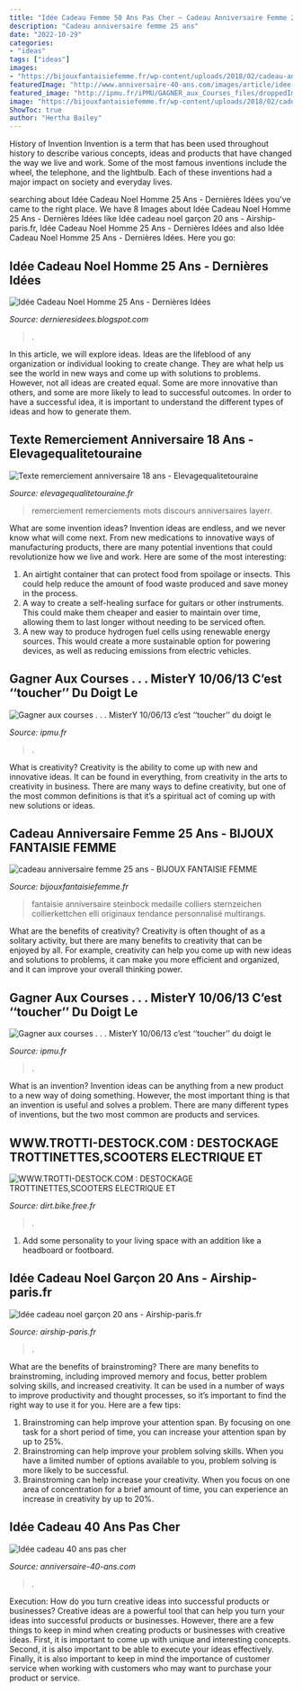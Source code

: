```yaml
---
title: "Idée Cadeau Femme 50 Ans Pas Cher ~ Cadeau Anniversaire Femme 25 Ans"
description: "Cadeau anniversaire femme 25 ans"
date: "2022-10-29"
categories:
- "ideas"
tags: ["ideas"]
images:
- "https://bijouxfantaisiefemme.fr/wp-content/uploads/2018/02/cadeau-anniversaire-femme-25-ans-2-340x340.jpeg"
featuredImage: "http://www.anniversaire-40-ans.com/images/article/idee-cadeau-40-ans-pas-cher.jpg"
featured_image: "http://ipmu.fr/iPMU/GAGNER_aux_Courses_files/droppedImage_3.jpg"
image: "https://bijouxfantaisiefemme.fr/wp-content/uploads/2018/02/cadeau-anniversaire-femme-25-ans-2-340x340.jpeg"
ShowToc: true
author: "Hertha Bailey"
---
```



History of Invention
Invention is a term that has been used throughout history to describe various concepts, ideas and products that have changed the way we live and work. Some of the most famous inventions include the wheel, the telephone, and the lightbulb. Each of these inventions had a major impact on society and everyday lives.

	

		
searching about Idée Cadeau Noel Homme 25 Ans - Dernières Idées you've came to the right place. We have 8 Images about Idée Cadeau Noel Homme 25 Ans - Dernières Idées like Idée cadeau noel garçon 20 ans - Airship-paris.fr, Idée Cadeau Noel Homme 25 Ans - Dernières Idées and also Idée Cadeau Noel Homme 25 Ans - Dernières Idées. Here you go:
		
    
## Idée Cadeau Noel Homme 25 Ans - Dernières Idées

<img loading=lazy src="https://lh6.googleusercontent.com/proxy/z8RaLFEvxCxCrOsLal6ZCtRejUqVece9nYo9kho4ZSisLkL3oQzIB9k7bU3-3hc4HkUxBrs0ZxoeIsXHxsYhSrCPcM0-7q38IY-vawC5dV97V2eBnd7TzqNDfY8=w1200-h630-p-k-no-nu" onerror="this.onerror=null;this.src='https://tse1.mm.bing.net/th?id=OIP.AX-DCvA9Yh0zdZ3OeOxzrQHaD4&amp;pid=15.1';" alt="Idée Cadeau Noel Homme 25 Ans - Dernières Idées">

_Source: dernieresidees.blogspot.com_

>. 

	

In this article, we will explore ideas. Ideas are the lifeblood of any organization or individual looking to create change. They are what help us see the world in new ways and come up with solutions to problems. However, not all ideas are created equal. Some are more innovative than others, and some are more likely to lead to successful outcomes. In order to have a successful idea, it is important to understand the different types of ideas and how to generate them.

    
## Texte Remerciement Anniversaire 18 Ans - Elevagequalitetouraine

<img loading=lazy src="http://www.elevagequalitetouraine.fr/wp-content/uploads/2019/01/texte-remerciement-anniversaire-50-ans-de-mariage-unique-carte-de-remerciement-mariage-theme-cinema-dans-1000-ideas-about-of-texte-remerciement-anniversaire-50-ans-de-mariage.jpg" onerror="this.onerror=null;this.src='https://tse1.mm.bing.net/th?id=OIP.dhxbJjDA8yrT_oeDfoHZLAHaHa&amp;pid=15.1';" alt="Texte remerciement anniversaire 18 ans - Elevagequalitetouraine">

_Source: elevagequalitetouraine.fr_

>remerciement remerciements mots discours anniversaires layerr. 

	

What are some invention ideas?
Invention ideas are endless, and we never know what will come next. From new medications to innovative ways of manufacturing products, there are many potential inventions that could revolutionize how we live and work. Here are some of the most interesting: 
1. An airtight container that can protect food from spoilage or insects. This could help reduce the amount of food waste produced and save money in the process. 
2. A way to create a self-healing surface for guitars or other instruments. This could make them cheaper and easier to maintain over time, allowing them to last longer without needing to be serviced often. 
3. A new way to produce hydrogen fuel cells using renewable energy sources. This would create a more sustainable option for powering devices, as well as reducing emissions from electric vehicles. 

    
## Gagner Aux Courses . . . MisterY 10/06/13 C’est ‘‘toucher’’ Du Doigt Le

<img loading=lazy src="https://ipmu.fr/iPMU/GAGNER_aux_Courses_files/droppedImage_11.jpg" onerror="this.onerror=null;this.src='https://tse4.mm.bing.net/th?id=OIP.AxY-vBMrlu0XN_mimcFO3gHaEL&amp;pid=15.1';" alt="Gagner aux courses . . . MisterY 10/06/13 c’est ‘‘toucher’’ du doigt le">

_Source: ipmu.fr_

>. 

	

What is creativity?
Creativity is the ability to come up with new and innovative ideas. It can be found in everything, from creativity in the arts to creativity in business. There are many ways to define creativity, but one of the most common definitions is that it’s a spiritual act of coming up with new solutions or ideas.

    
## Cadeau Anniversaire Femme 25 Ans - BIJOUX FANTAISIE FEMME

<img loading=lazy src="https://bijouxfantaisiefemme.fr/wp-content/uploads/2018/02/cadeau-anniversaire-femme-25-ans-2-340x340.jpeg" onerror="this.onerror=null;this.src='https://tse3.mm.bing.net/th?id=OIP.C0axo9G74jPL__M1DD01dwAAAA&amp;pid=15.1';" alt="cadeau anniversaire femme 25 ans - BIJOUX FANTAISIE FEMME">

_Source: bijouxfantaisiefemme.fr_

>fantaisie anniversaire steinbock medaille colliers sternzeichen collierkettchen elli originaux tendance personnalisé multirangs. 

	

What are the benefits of creativity?
Creativity is often thought of as a solitary activity, but there are many benefits to creativity that can be enjoyed by all. For example, creativity can help you come up with new ideas and solutions to problems, it can make you more efficient and organized, and it can improve your overall thinking power.

    
## Gagner Aux Courses . . . MisterY 10/06/13 C’est ‘‘toucher’’ Du Doigt Le

<img loading=lazy src="http://ipmu.fr/iPMU/GAGNER_aux_Courses_files/droppedImage_3.jpg" onerror="this.onerror=null;this.src='https://tse2.mm.bing.net/th?id=OIP.mCBcqWjsHeP4p7eNOJ3LPwHaEU&amp;pid=15.1';" alt="Gagner aux courses . . . MisterY 10/06/13 c’est ‘‘toucher’’ du doigt le">

_Source: ipmu.fr_

>. 

	

What is an invention?
Invention ideas can be anything from a new product to a new way of doing something. However, the most important thing is that an invention is useful and solves a problem. There are many different types of inventions, but the two most common are products and services.

    
## WWW.TROTTI-DESTOCK.COM : DESTOCKAGE TROTTINETTES,SCOOTERS ELECTRIQUE ET

<img loading=lazy src="http://dirt.bike.free.fr/imagesfichesproduits/minimotard49cc/image002.jpg" onerror="this.onerror=null;this.src='https://tse1.mm.bing.net/th?id=OIP.dfEF5e0yTPi4i64wFOHcjAAAAA&amp;pid=15.1';" alt="WWW.TROTTI-DESTOCK.COM : DESTOCKAGE TROTTINETTES,SCOOTERS ELECTRIQUE ET">

_Source: dirt.bike.free.fr_

>. 

	

1. Add some personality to your living space with an addition like a headboard or footboard.

    
## Idée Cadeau Noel Garçon 20 Ans - Airship-paris.fr

<img loading=lazy src="https://www.airship-paris.fr/wp-content/uploads/2019/09/idee-cadeau-homme-20-ans-best-of-idees-cadeaux-noel-homme-20-ans-of-idee-cadeau-homme-20-ans.jpg" onerror="this.onerror=null;this.src='https://tse2.mm.bing.net/th?id=OIP.z61CFudYWw0TOezV38LeIgHaMW&amp;pid=15.1';" alt="Idée cadeau noel garçon 20 ans - Airship-paris.fr">

_Source: airship-paris.fr_

>. 

	

What are the benefits of brainstroming?
There are many benefits to brainstroming, including improved memory and focus, better problem solving skills, and increased creativity. It can be used in a number of ways to improve productivity and thought processes, so it’s important to find the right way to use it for you. Here are a few tips: 
1. Brainstroming can help improve your attention span. By focusing on one task for a short period of time, you can increase your attention span by up to 25%. 
2. Brainstroming can help improve your problem solving skills. When you have a limited number of options available to you, problem solving is more likely to be successful. 
3. Brainstroming can help increase your creativity. When you focus on one area of concentration for a brief amount of time, you can experience an increase in creativity by up to 20%.

    
## Idée Cadeau 40 Ans Pas Cher

<img loading=lazy src="http://www.anniversaire-40-ans.com/images/article/idee-cadeau-40-ans-pas-cher.jpg" onerror="this.onerror=null;this.src='https://tse1.mm.bing.net/th?id=OIP.4F05wlMJrYD-HlOWRyC1UQHaEK&amp;pid=15.1';" alt="Idée cadeau 40 ans pas cher">

_Source: anniversaire-40-ans.com_

>. 

	

Execution: How do you turn creative ideas into successful products or businesses?
Creative ideas are a powerful tool that can help you turn your ideas into successful products or businesses. However, there are a few things to keep in mind when creating products or businesses with creative ideas. First, it is important to come up with unique and interesting concepts. Second, it is also important to be able to execute your ideas effectively. Finally, it is also important to keep in mind the importance of customer service when working with customers who may want to purchase your product or service.

